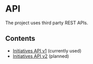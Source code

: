 # API

The project uses third party REST APIs.

## Contents

- [Initiatives API v1](./initiatives_v1.md) (currently used)
- [Initiatives API v2](./initiatives_v2.md) (planned)
